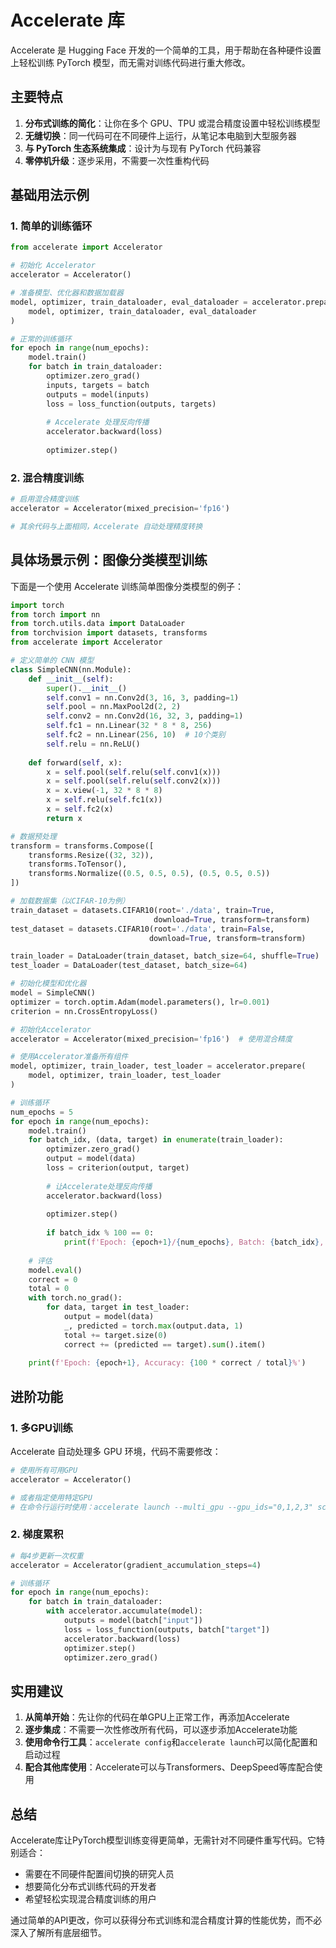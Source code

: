# Accelerate 库

Accelerate 是 Hugging Face 开发的一个简单的工具，用于帮助在各种硬件设置上轻松训练 PyTorch 模型，而无需对训练代码进行重大修改。

## 主要特点

1. **分布式训练的简化**：让你在多个 GPU、TPU 或混合精度设置中轻松训练模型
2. **无缝切换**：同一代码可在不同硬件上运行，从笔记本电脑到大型服务器
3. **与 PyTorch 生态系统集成**：设计为与现有 PyTorch 代码兼容
4. **零停机升级**：逐步采用，不需要一次性重构代码

## 基础用法示例

### 1. 简单的训练循环

```python
from accelerate import Accelerator

# 初始化 Accelerator
accelerator = Accelerator()

# 准备模型、优化器和数据加载器
model, optimizer, train_dataloader, eval_dataloader = accelerator.prepare(
    model, optimizer, train_dataloader, eval_dataloader
)

# 正常的训练循环
for epoch in range(num_epochs):
    model.train()
    for batch in train_dataloader:
        optimizer.zero_grad()
        inputs, targets = batch
        outputs = model(inputs)
        loss = loss_function(outputs, targets)
        
        # Accelerate 处理反向传播
        accelerator.backward(loss)
        
        optimizer.step()
```

### 2. 混合精度训练

```python
# 启用混合精度训练
accelerator = Accelerator(mixed_precision='fp16')

# 其余代码与上面相同，Accelerate 自动处理精度转换
```

## 具体场景示例：图像分类模型训练

下面是一个使用 Accelerate 训练简单图像分类模型的例子：

```python
import torch
from torch import nn
from torch.utils.data import DataLoader
from torchvision import datasets, transforms
from accelerate import Accelerator

# 定义简单的 CNN 模型
class SimpleCNN(nn.Module):
    def __init__(self):
        super().__init__()
        self.conv1 = nn.Conv2d(3, 16, 3, padding=1)
        self.pool = nn.MaxPool2d(2, 2)
        self.conv2 = nn.Conv2d(16, 32, 3, padding=1)
        self.fc1 = nn.Linear(32 * 8 * 8, 256)
        self.fc2 = nn.Linear(256, 10)  # 10个类别
        self.relu = nn.ReLU()
        
    def forward(self, x):
        x = self.pool(self.relu(self.conv1(x)))
        x = self.pool(self.relu(self.conv2(x)))
        x = x.view(-1, 32 * 8 * 8)
        x = self.relu(self.fc1(x))
        x = self.fc2(x)
        return x

# 数据预处理
transform = transforms.Compose([
    transforms.Resize((32, 32)),
    transforms.ToTensor(),
    transforms.Normalize((0.5, 0.5, 0.5), (0.5, 0.5, 0.5))
])

# 加载数据集（以CIFAR-10为例）
train_dataset = datasets.CIFAR10(root='./data', train=True, 
                                download=True, transform=transform)
test_dataset = datasets.CIFAR10(root='./data', train=False,
                               download=True, transform=transform)

train_loader = DataLoader(train_dataset, batch_size=64, shuffle=True)
test_loader = DataLoader(test_dataset, batch_size=64)

# 初始化模型和优化器
model = SimpleCNN()
optimizer = torch.optim.Adam(model.parameters(), lr=0.001)
criterion = nn.CrossEntropyLoss()

# 初始化Accelerator
accelerator = Accelerator(mixed_precision='fp16')  # 使用混合精度

# 使用Accelerator准备所有组件
model, optimizer, train_loader, test_loader = accelerator.prepare(
    model, optimizer, train_loader, test_loader
)

# 训练循环
num_epochs = 5
for epoch in range(num_epochs):
    model.train()
    for batch_idx, (data, target) in enumerate(train_loader):
        optimizer.zero_grad()
        output = model(data)
        loss = criterion(output, target)
        
        # 让Accelerate处理反向传播
        accelerator.backward(loss)
        
        optimizer.step()
        
        if batch_idx % 100 == 0:
            print(f'Epoch: {epoch+1}/{num_epochs}, Batch: {batch_idx}, Loss: {loss.item()}')
    
    # 评估
    model.eval()
    correct = 0
    total = 0
    with torch.no_grad():
        for data, target in test_loader:
            output = model(data)
            _, predicted = torch.max(output.data, 1)
            total += target.size(0)
            correct += (predicted == target).sum().item()
    
    print(f'Epoch: {epoch+1}, Accuracy: {100 * correct / total}%')
```

## 进阶功能

### 1. 多GPU训练

Accelerate 自动处理多 GPU 环境，代码不需要修改：

```python
# 使用所有可用GPU
accelerator = Accelerator()  

# 或者指定使用特定GPU
# 在命令行运行时使用：accelerate launch --multi_gpu --gpu_ids="0,1,2,3" script.py
```

### 2. 梯度累积

```python
# 每4步更新一次权重
accelerator = Accelerator(gradient_accumulation_steps=4)

# 训练循环
for epoch in range(num_epochs):
    for batch in train_dataloader:
        with accelerator.accumulate(model):
            outputs = model(batch["input"])
            loss = loss_function(outputs, batch["target"])
            accelerator.backward(loss)
            optimizer.step()
            optimizer.zero_grad()
```

## 实用建议

1. **从简单开始**：先让你的代码在单GPU上正常工作，再添加Accelerate
2. **逐步集成**：不需要一次性修改所有代码，可以逐步添加Accelerate功能
3. **使用命令行工具**：`accelerate config`和`accelerate launch`可以简化配置和启动过程
4. **配合其他库使用**：Accelerate可以与Transformers、DeepSpeed等库配合使用

## 总结

Accelerate库让PyTorch模型训练变得更简单，无需针对不同硬件重写代码。它特别适合：
- 需要在不同硬件配置间切换的研究人员
- 想要简化分布式训练代码的开发者
- 希望轻松实现混合精度训练的用户

通过简单的API更改，你可以获得分布式训练和混合精度计算的性能优势，而不必深入了解所有底层细节。